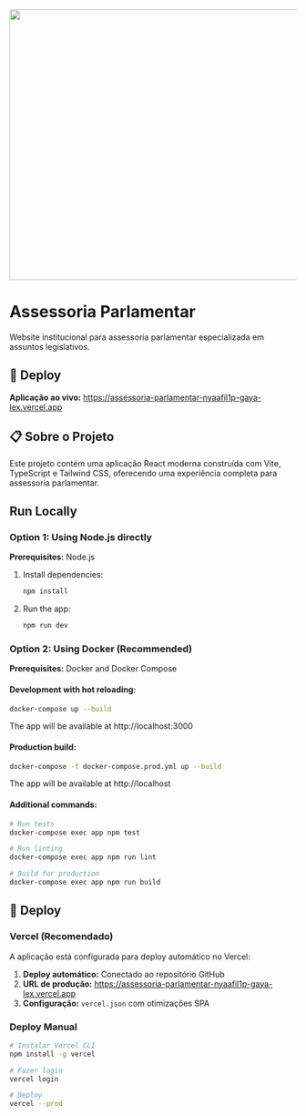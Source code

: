 <div align="center">
<img width="1200" height="475" alt="GHBanner" src="https://github.com/user-attachments/assets/0aa67016-6eaf-458a-adb2-6e31a0763ed6" />
</div>

# Assessoria Parlamentar

Website institucional para assessoria parlamentar especializada em assuntos legislativos.

## 🚀 Deploy

**Aplicação ao vivo:** https://assessoria-parlamentar-nyaafil1p-gaya-lex.vercel.app

## 📋 Sobre o Projeto

Este projeto contém uma aplicação React moderna construída com Vite, TypeScript e Tailwind CSS, oferecendo uma experiência completa para assessoria parlamentar.

## Run Locally

### Option 1: Using Node.js directly

**Prerequisites:** Node.js

1. Install dependencies:
   ```bash
   npm install
   ```
2. Run the app:
   ```bash
   npm run dev
   ```

### Option 2: Using Docker (Recommended)

**Prerequisites:** Docker and Docker Compose

#### Development with hot reloading:
```bash
docker-compose up --build
```
The app will be available at http://localhost:3000

#### Production build:
```bash
docker-compose -f docker-compose.prod.yml up --build
```
The app will be available at http://localhost

#### Additional commands:
```bash
# Run tests
docker-compose exec app npm test

# Run linting
docker-compose exec app npm run lint

# Build for production
docker-compose exec app npm run build
```

## 🚀 Deploy

### Vercel (Recomendado)

A aplicação está configurada para deploy automático no Vercel:

1. **Deploy automático:** Conectado ao repositório GitHub
2. **URL de produção:** https://assessoria-parlamentar-nyaafil1p-gaya-lex.vercel.app
3. **Configuração:** `vercel.json` com otimizações SPA

### Deploy Manual

```bash
# Instalar Vercel CLI
npm install -g vercel

# Fazer login
vercel login

# Deploy
vercel --prod
```
